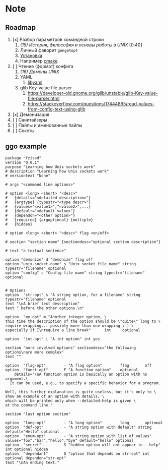 # Note


## Roadmap

1. [x] Разбор параметров командной строки
   1. *(15) История, философия и основы работы в UNIX* [0:40]
   2. Личный фаворит `gengetopt`
   3. [Установка](https://www.gnu.org/software/gengetopt/gengetopt.html)
   4. Например [cmake](https://github.com/SimonRit/RTK/blob/master/cmake/FindGengetopt.cmake)
2. [ ] Чтение (формат) конфига
   1. *(16) Демоны UNIX*
   2. YAML
      1. [libyaml](https://github.com/yaml/libyaml)
   3. glib Key-value file parser
      1. https://developer-old.gnome.org/glib/unstable/glib-Key-value-file-parser.html
      2. https://stackoverflow.com/questions/17444865/read-values-from-config-text-using-glib
3. [x] Демонизация
4. [ ] Санитайзеры
5. [ ] Пайпы и именованные пайпы
6. [ ] Сокеты



## ggo example

```
package "fzised"
version "0.0.1"
purpose "Learning how Unix sockets work"
# description "Learning how Unix sockets work"
# versiontext "None"

# args "<command line options>"

# option <long> <short> "<desc>"
# 	{details="<detailed description>"}
# 	{argtype} {typestr="<type descr>"}
# 	{values="<value1>","<value2>",...}
# 	{default="<default value>"}
#	{dependon="<other option>"}
#	{required} {argoptional} {multiple}
#	{hidden}

# option <long> <short> "<desc>" flag <on/off>

# section "section name" {sectiondesc="optional section description"}

# text "a textual sentence"

option "demonize" d "demonize" flag off
option "unix-socket-name" s "Unix socket file name" string typestr="filename" optional
option "config" c "Config file name" string typestr="filename" optional


# Options
option  "str-opt" s "A string option, for a filename" string typestr="filename" optional
text "\nA brief text description"
text " before the other options.\n"

option  "my-opt" m "Another integer option, \
this time the description of the option should be \"quite\" long to \
require wrapping... possibly more than one wrapping :-) \
especially if I\nrequire a line break"      int     optional

option  "int-opt" i "A int option" int yes

section "more involved options" sectiondesc="the following options\nare more complex"
text ""

option  "flag-opt"        - "A flag option"        flag       off
option  "funct-opt"       F "A function option"    optional 
    details="\nA function option is basically an option with no argument.\
  It can be used, e.g., to specify a specific behavior for a program.

Well, this further explanation is quite useless, but it's only to \
show an example of an option with details, \
which will be printed only when --detailed-help is given \
at the command line."

section "last option section"

option  "long-opt"        - "A long option"        long       optional
option  "def-opt"         - "A string option with default" string default="Hello" optional
option  "enum-opt"        - "A string option with list of values" values="foo","bar","hello","bye" default="hello" optional
option  "secret"          S "hidden option will not appear in --help" int optional hidden
option  "dependant"       D "option that depends on str-opt" int optional dependon="str-opt"
text "\nAn ending text."
```